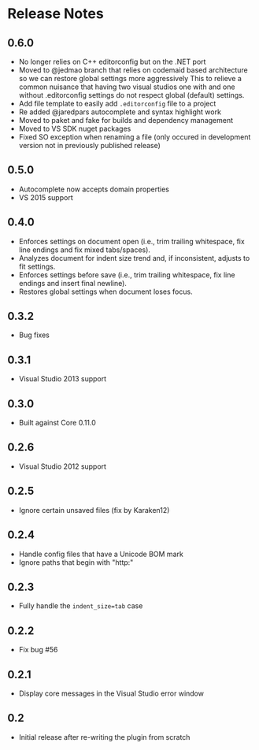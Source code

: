 # Release Notes

## 0.6.0

* No longer relies on C++ editorconfig but on the .NET port
* Moved to @jedmao branch that relies on codemaid based architecture so we can restore global settings more aggressively
  This to relieve a common nuisance that having two visual studios one with and one without .editorconfig settings do not respect global
  (default) settings.
* Add file template to easily add `.editorconfig` file to a project
* Re added @jaredpars autocomplete and syntax highlight work
* Moved to paket and fake for builds and dependency management
* Moved to VS SDK nuget packages
* Fixed SO exception when renaming a file (only occured in development version not in previously published release)

## 0.5.0

* Autocomplete now accepts domain properties
* VS 2015 support

## 0.4.0

* Enforces settings on document open (i.e., trim trailing whitespace, fix line endings and fix mixed tabs/spaces).
* Analyzes document for indent size trend and, if inconsistent, adjusts to fit settings.
* Enforces settings before save (i.e., trim trailing whitespace, fix line endings and insert final newline).
* Restores global settings when document loses focus.

## 0.3.2

* Bug fixes

## 0.3.1

* Visual Studio 2013 support


## 0.3.0

* Built against Core 0.11.0

## 0.2.6

* Visual Studio 2012 support

## 0.2.5

* Ignore certain unsaved files (fix by Karaken12)

## 0.2.4

* Handle config files that have a Unicode BOM mark
* Ignore paths that begin with "http:"

## 0.2.3

* Fully handle the `indent_size=tab` case

## 0.2.2

* Fix bug #56

## 0.2.1

* Display core messages in the Visual Studio error window

## 0.2

* Initial release after re-writing the plugin from scratch

